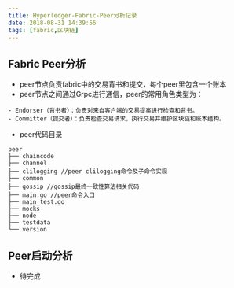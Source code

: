 ```yaml
---
title: Hyperledger-Fabric-Peer分析记录
date: 2018-08-31 14:39:56
tags: [fabric,区块链]
---
```


## Fabric Peer分析


- peer节点负责fabric中的交易背书和提交，每个peer里包含一个账本
- peer节点之间通过Grpc进行通信，peer的常用角色类型为：

```
- Endorser（背书者）：负责对来自客户端的交易提案进行检查和背书。
- Committer（提交者）：负责检查交易请求，执行交易并维护区块链和账本结构。
```
- peer代码目录


```
peer
├── chaincode 
├── channel
├── clilogging //peer clilogging命令及子命令实现
├── common
├── gossip //gossip最终一致性算法相关代码
├── main.go //peer命令入口
├── main_test.go
├── mocks
├── node
├── testdata
└── version

```
## Peer启动分析
- 待完成